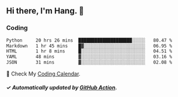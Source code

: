 ## Hi there, I'm Hang. 👋

### Coding

<!--START_SECTION:waka-->

```txt
Python     20 hrs 26 mins  ████████████████████░░░░░   80.47 %
Markdown   1 hr 45 mins    █▓░░░░░░░░░░░░░░░░░░░░░░░   06.95 %
HTML       1 hr 8 mins     █░░░░░░░░░░░░░░░░░░░░░░░░   04.51 %
YAML       48 mins         ▓░░░░░░░░░░░░░░░░░░░░░░░░   03.16 %
JSON       31 mins         ▓░░░░░░░░░░░░░░░░░░░░░░░░   02.08 %
```

<!--END_SECTION:waka-->

🎉 Check My [Coding Calendar](https://github-chart-huhuhang.vercel.app/huhuhang).

##### ✓ Automatically updated by [GitHub Action](https://github.com/huhuhang/huhuhang/actions).

